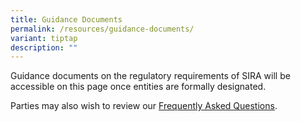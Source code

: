 ```yaml
---
title: Guidance Documents
permalink: /resources/guidance-documents/
variant: tiptap
description: ""
---
```

<p>Guidance documents on the regulatory requirements of SIRA will be accessible
on this page once entities are formally designated.</p>
<p>Parties may also wish to review our <a href="/resources/faqs" rel="noopener noreferrer nofollow" target="_blank">Frequently Asked Questions</a>.</p>